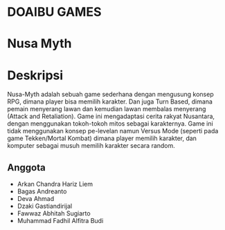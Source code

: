 # DOAIBU GAMES
# Nusa Myth

# Deskripsi
Nusa-Myth adalah sebuah game sederhana dengan mengusung konsep RPG, dimana player bisa memilih karakter. Dan juga Turn Based, dimana pemain menyerang lawan dan kemudian lawan membalas menyerang (Attack and Retaliation). Game ini mengadaptasi cerita rakyat Nusantara, dengan menggunakan tokoh-tokoh mitos sebagai karakternya. Game ini tidak menggunakan konsep pe-levelan namun Versus Mode (seperti pada game Tekken/Mortal Kombat) dimana player memilih karakter, dan komputer sebagai musuh memilih karakter secara random. 


## Anggota 

- Arkan Chandra Hariz Liem
- Bagas Andreanto
- Deva Ahmad
- Dzaki Gastiandirijal
- Fawwaz Abhitah Sugiarto
- Muhammad Fadhil Alfitra Budi

